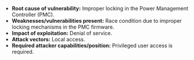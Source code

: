 - **Root cause of vulnerability:** Improper locking in the Power Management Controller (PMC).
- **Weaknesses/vulnerabilities present:** Race condition due to improper locking mechanisms in the PMC firmware.
- **Impact of exploitation:** Denial of service.
- **Attack vectors:** Local access.
- **Required attacker capabilities/position:** Privileged user access is required.